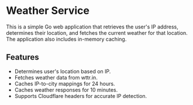 
# Weather Service

This is a simple Go web application that retrieves the user's IP address, determines their location, and fetches the current weather for that location. The application also includes in-memory caching.

## Features

- Determines user's location based on IP. 
- Fetches weather data from wttr.in. 
- Caches IP-to-city mappings for 24 hours. 
- Caches weather responses for 10 minutes. 
- Supports Cloudflare headers for accurate IP detection.
